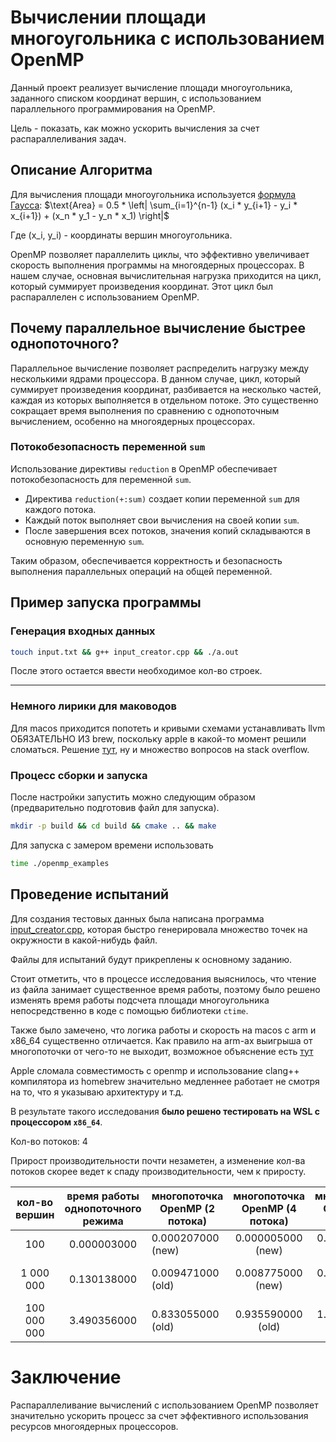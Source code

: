 # Вычислении площади многоугольника с использованием OpenMP

Данный проект реализует вычисление площади многоугольника, заданного списком координат вершин, 
с использованием параллельного программирования на OpenMP. 

Цель - показать, как можно ускорить вычисления за счет распараллеливания задач.

## Описание Алгоритма
Для вычисления площади многоугольника используется [формула Гаусса](https://ru.wikipedia.org/wiki/%D0%A4%D0%BE%D1%80%D0%BC%D1%83%D0%BB%D0%B0_%D0%BF%D0%BB%D0%BE%D1%89%D0%B0%D0%B4%D0%B8_%D0%93%D0%B0%D1%83%D1%81%D1%81%D0%B0):
$\text{Area} = 0.5 * \left| \sum_{i=1}^{n-1} (x_i * y_{i+1} - y_i * x_{i+1}) + (x_n * y_1 - y_n * x_1) \right|$

Где (x_i, y_i) - координаты вершин многоугольника.

OpenMP позволяет параллелить циклы, что эффективно увеличивает скорость выполнения программы на многоядерных процессорах. 
В нашем случае, основная вычислительная нагрузка приходится на цикл, который суммирует произведения координат. 
Этот цикл был распараллелен с использованием OpenMP.

## Почему параллельное вычисление быстрее однопоточного?
Параллельное вычисление позволяет распределить нагрузку между несколькими ядрами процессора. 
В данном случае, цикл, который суммирует произведения координат, разбивается на несколько частей, 
каждая из которых выполняется в отдельном потоке. Это существенно сокращает время выполнения по сравнению с однопоточным вычислением, 
особенно на многоядерных процессорах.

### Потокобезопасность переменной `sum`
Использование директивы `reduction` в OpenMP обеспечивает потокобезопасность для переменной `sum`.

- Директива `reduction(+:sum)` создает копии переменной `sum` для каждого потока.
- Каждый поток выполняет свои вычисления на своей копии `sum`.
- После завершения всех потоков, значения копий складываются в основную переменную `sum`.

Таким образом, обеспечивается корректность и безопасность выполнения параллельных операций на общей переменной.

## Пример запуска программы

### Генерация входных данных

```bash
touch input.txt && g++ input_creator.cpp && ./a.out
```

После этого остается ввести необходимое кол-во строек.

---

### Немного лирики для маководов

Для macos приходится попотеть и кривыми схемами устанавливать llvm ОБЯЗАТЕЛЬНО ИЗ brew, поскольку apple
в какой-то момент решили сломаться. Решение [тут](https://gist.github.com/ijleesw/4f863543a50294e3ba54acf588a4a421), 
ну и множество вопросов на stack overflow.

### Процесс сборки и запуска
После настройки запустить можно следующим образом (предварительно подготовив файл для запуска).

```bash
mkdir -p build && cd build && cmake .. && make
```

Для запуска с замером времени использовать

```bash
time ./openmp_examples
```

## Проведение испытаний

Для создания тестовых данных была написана программа [input_creator.cpp](input_creator.cpp), 
которая быстро генерировала множество точек на окружности в какой-нибудь файл.

Файлы для испытаний будут прикреплены к основному заданию.

Стоит отметить, что в процессе исследования выяснилось, что чтение из файла занимает существенное время работы, 
поэтому было решено изменять время работы подсчета площади многоугольника непосредственно в коде с помощью библиотеки `ctime`.

Также было замечено, что логика работы и скорость на macos с arm и x86_64 существенно отличается. Как правило на arm-ах 
выигрыша от многопоточки от чего-то не выходит, возможное объяснение есть [тут](https://stackoverflow.com/questions/73591488/c-code-compiled-using-homebrews-clang-on-macos-apple-silicon-runs-significant)

Apple сломала совместимость с openmp и использование clang++ компилятора из homebrew значительно медленнее работает не смотря
на то, что я указываю архитектуру и т.д.

В результате такого исследования **было решено тестировать на WSL с процессором `x86_64`**.

Кол-во потоков: 4

Прирост производительности почти незаметен, а изменение кол-ва потоков скорее ведет к спаду производительности, чем к приросту.

| кол-во вершин 	| время работы однопоточного режима 	| многопоточка OpenMP (2 потока) 	| многопоточка OpenMP (4 потока) 	| многопоточка OpenMP (8 потоков) 	| многопоточка OpenMP (16 потоков) 	|                 Вывод                 	|
|:-------------:	|:---------------------------------:	|--------------------------------	|:------------------------------:	|:-------------------------------:	|:--------------------------------:	|:-------------------------------------:	|
|      100      	|            0.000003000            	|        0.000207000 (new)       	|        0.000005000 (new)       	|        0.000074000 (new)        	|         0.000095000 (new)        	|          однопоотчка быстрее          	|
|   1 000 000   	|            0.130138000            	|        0.009471000 (old)       	|        0.008775000 (new)       	|        0.013615000 (new)        	|         0.018686000 (new)        	| 2 и 4 потока были самыми оптимальными 	|
|  100 000 000  	|            3.490356000            	|        0.833055000 (old)       	|        0.935590000 (old)       	|        1.913427000 (old)        	|         3.118724000 (old)        	| 2 и 4 потока были самыми оптимальными 	|

# Заключение
Распараллеливание вычислений с использованием OpenMP позволяет значительно ускорить процесс 
за счет эффективного использования ресурсов многоядерных процессоров.